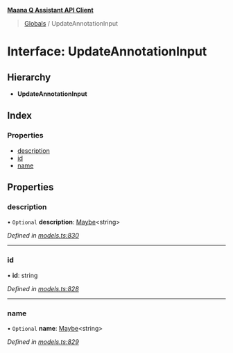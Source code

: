 **[Maana Q Assistant API Client](../README.md)**

> [Globals](../README.md) / UpdateAnnotationInput

# Interface: UpdateAnnotationInput

## Hierarchy

* **UpdateAnnotationInput**

## Index

### Properties

* [description](updateannotationinput.md#description)
* [id](updateannotationinput.md#id)
* [name](updateannotationinput.md#name)

## Properties

### description

• `Optional` **description**: [Maybe](../README.md#maybe)\<string>

*Defined in [models.ts:830](https://github.com/maana-io/q-assistant-client/blob/develop/src/models.ts#L830)*

___

### id

•  **id**: string

*Defined in [models.ts:828](https://github.com/maana-io/q-assistant-client/blob/develop/src/models.ts#L828)*

___

### name

• `Optional` **name**: [Maybe](../README.md#maybe)\<string>

*Defined in [models.ts:829](https://github.com/maana-io/q-assistant-client/blob/develop/src/models.ts#L829)*
